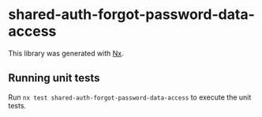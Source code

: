 # shared-auth-forgot-password-data-access

This library was generated with [Nx](https://nx.dev).

## Running unit tests

Run `nx test shared-auth-forgot-password-data-access` to execute the unit tests.

